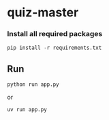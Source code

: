 # quiz-master
### Install all required packages
```
pip install -r requirements.txt
```
## Run
```
python run app.py
```
or
```
uv run app.py
```